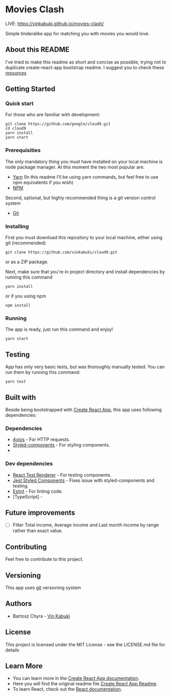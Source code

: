 # Movies Clash

LIVE: https://vinkabuki.github.io/movies-clash/

Simple tinderalike app for matching you with movies you would love.

## About this README

I've tried to make this readme as short and concise as possible, trying not to duplicate create-react-app bootstrap readme. I suggest you to check these [resources](#learn-more)

## Getting Started

### Quick start

For those who are familiar with development:

`git clone https://github.com/google/cloud9.git`  
`cd cloud9`  
`yarn install`  
`yarn start`

### Prerequisities

The only mandatory thing you must have installed on your local machine is node package manager. At this moment the two most popular are.

- [Yarn](https://yarnpkg.com/) (In this readme I'll be using yarn commands, but feel free to use npm equivalents if you wish)
- [NPM](https://www.npmjs.com/)

Second, optional, but highly recommended thing is a git version control system

- [Git](https://git-scm.com/)

### Installing

First you must download this repository to your local machine, either using git (recommended)

`git clone https://github.com/vinkabuki/cloud9.git`

or as a ZIP package.

Next, make sure that you're in project directory and install dependencies by running this command

`yarn install`

or if you using npm

`npm install`

### Running

The app is ready, just run this command and enjoy!

`yarn start`

## Testing

App has only very basic tests, but was thoroughly manually tested. You can run them by running this command:

`yarn test`

## Built with

Beside being bootstrapped with [Create React App](https://github.com/facebook/create-react-app), this app uses following dependencies:

### Dependencies

- [Axios](https://github.com/axios/axios) - For HTTP requests.
- [Styled-components](https://styled-components.com/) - For styling components.
- []()

### Dev dependencies

- [React Test Renderer](https://reactjs.org/) - For testing components.
- [Jest Styled Components](https://reactjs.org/) - Fixes issue with styled-components and testing.
- [Eslint](https://eslint.org/) - For linting code.
- [TypeScript] -

## Future improvements

- [ ] Filter Total income, Average income and Last month income by range rather than exact value.

## Contributing

Feel free to contribute to this project.

## Versioning

This app uses [git](https://git-scm.com/) versioning system

## Authors

- Bartosz Chyra - [Vin Kabuki](https://github.com/vinkabuki/)

## License

This project is licensed under the MIT License - see the LICENSE.md file for details

## Learn More

- You can learn more in the [Create React App documentation](https://facebook.github.io/create-react-app/docs/getting-started).
- Here you will find the original readme file [Create React App Readme](https://github.com/facebook/create-react-app/blob/master/README.md).
- To learn React, check out the [React documentation](https://reactjs.org/).
